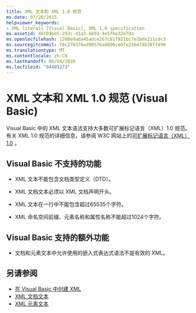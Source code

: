 ```yaml
---
title: XML 文本和 XML 1.0 规范
ms.date: 07/20/2015
helpviewer_keywords:
- XML literals [Visual Basic], XML 1.0 specification
ms.assetid: 46f046e5-293c-41a3-b893-4e5f6e32e78a
ms.openlocfilehash: 1200e9ada45adce267c61f821bc7e2bde211cdc3
ms.sourcegitcommit: f8c270376ed905f6a8896ce0fe25b4f4b38ff498
ms.translationtype: MT
ms.contentlocale: zh-CN
ms.lasthandoff: 06/04/2020
ms.locfileid: "84403273"
---
```

# <a name="xml-literals-and-the-xml-10-specification-visual-basic"></a>XML 文本和 XML 1.0 规范 (Visual Basic)
Visual Basic 中的 XML 文本语法支持大多数可扩展标记语言（XML）1.0 规范。 有关 XML 1.0 规范的详细信息，请参阅 W3C 网站上的[可扩展标记语言（XML） 1.0](https://www.w3.org/TR/xml) 。  
  
## <a name="what-visual-basic-does-not-support"></a>Visual Basic 不支持的功能  
  
- XML 文本不能包含文档类型定义（DTD）。  
  
- XML 文档文本必须以 XML 文档声明开头。  
  
- XML 文本在一行中不能包含超过65535个字符。  
  
- XML 命名空间前缀、元素名称和属性名称不能超过1024个字符。  
  
## <a name="extra-features-that-visual-basic-supports"></a>Visual Basic 支持的额外功能  
  
- 文档和元素文本中允许使用的嵌入式表达式语法不是有效的 XML。  
  
## <a name="see-also"></a>另请参阅

- [在 Visual Basic 中创建 XML](creating-xml.md)
- [XML 文档文本](../../../language-reference/xml-literals/xml-document-literal.md)
- [XML 元素文本](../../../language-reference/xml-literals/xml-element-literal.md)
